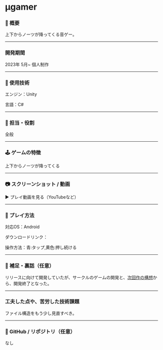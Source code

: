 # μgamer

### 📌 概要
上下からノーツが降ってくる音ゲー。

---

###  開発期間
2023年 5月~ 個人制作

---

### 🔧 使用技術
エンジン：Unity

言語：C#

---

### 🎯 担当・役割
全般

---

### 🕹️ ゲームの特徴
上下からノーツが降ってくる

---

### 📷 スクリーンショット / 動画

▶ プレイ動画を見る（YouTubeなど）

---

### 🚀 プレイ方法
対応OS：Android

ダウンロードリンク：

操作方法：青:タップ,黄色:押し続ける

---

### 💬 補足・裏話（任意）
リリースに向けて開発していたが、サークルのゲームの開発と、[次回作の構想](index_3.html?id=TapLine)から、開発終了となった。

---

### 工夫した点や、苦労した技術課題

ファイル構造をもう少し見直すべき。

---

### 📁 GitHub / リポジトリ（任意）
なし

